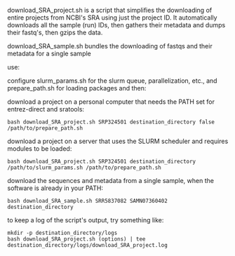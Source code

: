 download_SRA_project.sh is a script that simplifies the downloading of entire projects from NCBI's SRA using just the project ID. It automatically downloads all the sample (run) IDs, then gathers their metadata and dumps their fastq's, then gzips the data.

download_SRA_sample.sh bundles the downloading of fastqs and their metadata for a single sample

use:

configure slurm_params.sh for the slurm queue, parallelization, etc., and prepare_path.sh for loading packages and then:

download a project on a personal computer that needs the PATH set for entrez-direct and sratools:

`bash download_SRA_project.sh SRP324501 destination_directory false /path/to/prepare_path.sh`

download a project on a server that uses the SLURM scheduler and requires modules to be loaded:

`bash download_SRA_project.sh SRP324501 destination_directory /path/to/slurm_params.sh /path/to/prepare_path.sh`

download the sequences and metadata from a single sample, when the software is already in your PATH:

`bash download_SRA_sample.sh SRR5837082 SAMN07360402 destination_directory`

to keep a log of the script's output, try something like:

```
mkdir -p destination_directory/logs
bash download_SRA_project.sh (options) | tee destination_directory/logs/download_SRA_project.log
```
